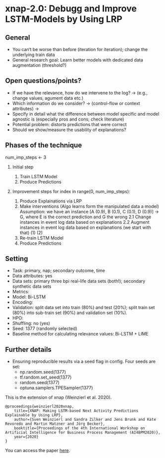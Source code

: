 # xnap-2.0: Debugg and Improve LSTM-Models by Using LRP

## General
- You can‘t be worse than before (iteration for iteration); change the underlying train data
- General research goal:  Learn better models with dedicated data augmentation (threshold?)

## Open questions/points?
- If we have the relevance, how do we intervene to the log? -> (e.g., change values, agument data etc.)
- Which information do we consider? -> (control-flow or context attributes) -> 
- Specify in detail what the difference between model specific and model agnostic is (especially pros and cons; check literature)
- Potential problem: distorts predictions that were correct
- Should we show/measure the usability of explanations?

## Phases of the technique

num_imp_steps <- 3
1. Initial step
    1. Train LSTM Model
    2. Produce Predictions

2. Improvement steps
for index in range(0, num_imp_steps):
    1. Produce Explainations via LRP
    2. Make interventions (Algo learns form the manipulated data a model) 
        Assumption: we have an instance [A (0.9), B (0.1), C (0.1), D (0.9)] -> G, where E is the correct prediction and G the wrong
        2.1 Change instances in event log data based on explanations
        2.2 Augment instances in event log data based on explanations (we start with that)
            (1) 
            (2)
    3. Re-train LSTM Model
    4. Produce Predictions

 
## Setting
- Task: primary, nap; secondary outcome, time
- Data attributes: yes
- Data sets: primary three bpi real-life data sets (both!); secondary synthetic data sets
- Metrics:
- Model: Bi-LSTM
- Encoding:
- Validation: split data set into train (80%) and test (20%); split train set (80%) into sub-train set (90%) and validation set (10%). 
- HPO:
- Shuffling: no (yes)
- Seed: 1377 (randomly selected)
- Baseline method for calculating relevance values: Bi-LSTM + LIME


## Further details
- Ensuring reproducible results via a seed flag in config. Four seeds are set:
    - np.random.seed(1377)
    - tf.random.set_seed(1377)
    - random.seed(1377)
    - optuna.samplers.TPESampler(1377)


This is the extension of xnap (Weinzierl et al. 2020).
```
@proceedings{weinzierl2020xnap,
    title={XNAP: Making LSTM-based Next Activity Predictions Explainable by Using LRP},
    author={Sven Weinzierl and Sandra Zilker and Jens Brunk and Kate Revoredo and Martin Matzner and Jörg Becker},
    booktitle={Proceedings of the 4th International Workshop on Artificial Intelligence for Business Process Management (AI4BPM2020)},
    year={2020}
}

```

You can access the paper [here](https://www.researchgate.net/publication/342918341_XNAP_Making_LSTM-based_Next_Activity_Predictions_Explainable_by_Using_LRP).

